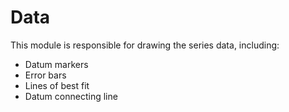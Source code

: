 # Data

This module is responsible for drawing the series data, including:
* Datum markers
* Error bars
* Lines of best fit
* Datum connecting line